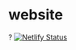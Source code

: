 # website
?
[![Netlify Status](https://api.netlify.com/api/v1/badges/96a1c89f-fdae-4938-807a-6b604e261cae/deploy-status)](https://app.netlify.com/sites/hazki/deploys)
